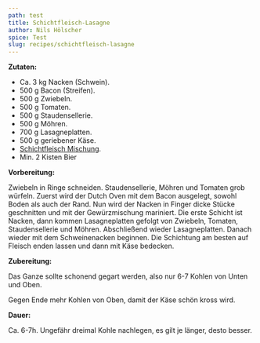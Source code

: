 ```yaml
---
path: test
title: Schichtfleisch-Lasagne
author: Nils Hölscher
spice: Test
slug: recipes/schichtfleisch-lasagne
---
```

<!--StartFragment-->

**Zutaten:**

* Ca. 3 kg Nacken (Schwein).
* 500 g Bacon (Streifen).
* 500 g Zwiebeln.
* 500 g Tomaten.
* 500 g Staudensellerie.
* 500 g Möhren.
* 700 g Lasagneplatten.
* 500 g geriebener Käse.
* [Schichtfleisch Mischung](https://docs.google.com/document/d/1FMq3z7jEX6Sf7hypKET90B2d7f2i0Wr5BPKqmf_sNOY/edit#heading=h.ays6x128c9or).
* Min. 2 Kisten Bier

**Vorbereitung:**

Zwiebeln in Ringe schneiden. Staudensellerie, Möhren und Tomaten grob würfeln. Zuerst wird der Dutch Oven mit dem Bacon ausgelegt, sowohl Boden als auch der Rand. Nun wird der Nacken in Finger dicke Stücke geschnitten und mit der Gewürzmischung mariniert. Die erste Schicht ist Nacken, dann kommen Lasagneplatten gefolgt von Zwiebeln, Tomaten, Staudensellerie und Möhren. Abschließend wieder Lasagneplatten. Danach wieder mit dem Schweinenacken beginnen. Die Schichtung am besten auf Fleisch enden lassen und dann mit Käse bedecken.

**Zubereitung:**

Das Ganze sollte schonend gegart werden, also nur 6-7 Kohlen von Unten und Oben.

Gegen Ende mehr Kohlen von Oben, damit der Käse schön kross wird.

**Dauer:**

Ca. 6-7h. Ungefähr dreimal Kohle nachlegen, es gilt je länger, desto besser.

<!--EndFragment-->